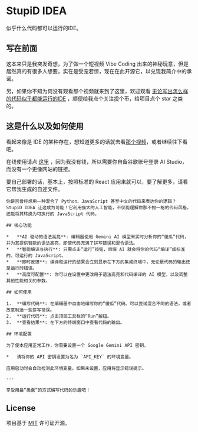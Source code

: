 # StupiD IDEA

似乎什么代码都可以运行的IDE。

## 写在前面

这本来只是我突发奇想，为了做一个短视频 Vibe Coding 出来的神秘玩意，但是居然真的有很多人想要，实在是受宠若惊，现在在此开源它，以兑现我简介中的承诺。

另，如果你不知为何没有观看那个视频就来到了这里，欢迎观看 [无论写出怎么样的代码似乎都能运行的IDE](https://www.bilibili.com/video/BV1j7WTztE1y) ，顺便给我点个关注投个币，给项目点个 star 之类的。

## 这是什么以及如何使用

看起来像是 IDE 的某种存在，想知道更多的话就去看[那个视频](https://www.bilibili.com/video/BV1j7WTztE1y)，或者继续往下看吧。

在线使用请点 [这里](https://aistudio.google.com/app/prompts?state=%7B%22ids%22:%5B%221RfIsu4_VFMNhlk4yqBD6jHcF_7VFWNG1%22%5D,%22action%22:%22open%22,%22userId%22:%22117097528231830909733%22,%22resourceKeys%22:%7B%7D%7D&usp=sharing) ，因为我没有钱，所以需要你自备谷歌账号登录 AI Studio，而没有一个更像网站的链接。

要自己部署的话，基本上，按照标准的 React 应用来就可以，要了解更多，请看它帮我生成的自述文件。
````
你是否曾经想用一种混合了 Python、JavaScript 甚至中文的代码来表达你的逻辑？StupiD IDEA 让这成为可能！它利用强大的人工智能，不仅能理解你那不拘一格的代码风格，还能将其转换为可执行的 JavaScript 代码。

## 核心功能

*   **AI 驱动的语法高亮**: 编辑器使用 Gemini AI 模型来实时分析你的“傻瓜”代码，并为其提供智能的语法高亮，即使代码充满了拼写错误和混合语法。
*   **智能编译与执行**: 只需点击“运行”按钮，后端 AI 就会将你的代码“编译”成标准的、可运行的 JavaScript。
*   **即时反馈**: 编译和运行的结果会立刻显示在下方的集成终端中，无论是代码的输出还是运行时错误。
*   **高度可配置**: 你可以在设置中更改用于语法高亮和代码编译的 AI 模型，以及调整其他性能相关的参数。

## 如何使用

1.  **编写代码**: 在编辑器中自由地编写你的“傻瓜”代码。可以尝试混合不同的语法，或者故意制造一些拼写错误。
2.  **运行代码**: 点击顶部工具栏的“Run”按钮。
3.  **查看结果**: 在下方的终端窗口中查看代码的输出。

## 环境配置

为了使本应用正常工作，你需要设置一个 Google Gemini API 密钥。

*   请将你的 API 密钥设置为名为 `API_KEY` 的环境变量。

应用启动时会自动检测此环境变量。如果未设置，应用将显示错误提示。

---

享受用最“愚蠢”的方式编写代码的乐趣吧！
````

## License

项目基于 [MIT](LICENSE) 许可证开源。
